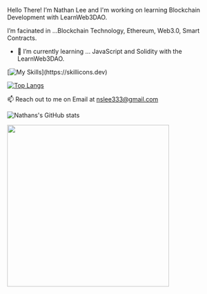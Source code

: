 Hello There!
  I’m Nathan Lee and I'm working on learning Blockchain Development with LearnWeb3DAO.

  I’m facinated in ...Blockchain Technology, Ethereum, Web3.0, Smart Contracts. 
- 🌱 I’m currently learning ... JavaScript and Solidity with the LearnWeb3DAO.


[![My Skills](https://skillicons.dev/icons?i=js,solidity,graphql,nextjs,react,html,css,github,)](https://skillicons.dev)

[![Top Langs](https://github-readme-stats.vercel.app/api/top-langs/?username=nslee333&show_icons=true&theme=gradient)](https://github.com/nslee333/github-readme-stats)


📫 Reach out to me on Email at nslee333@gmail.com

![Nathans's GitHub stats](https://github-readme-stats.vercel.app/api?username=nslee333&show_icons=true&theme=gradient)

<div class="image">
  <img src="https://user-images.githubusercontent.com/83928534/158027313-35a09cf7-3193-40bb-951f-7da0ca18ba9f.jpg" height="375" width="auto" >
</div>
<!-- ![PFP](https://user-images.githubusercontent.com/83928534/158027313-35a09cf7-3193-40bb-951f-7da0ca18ba9f.jpg) -->


